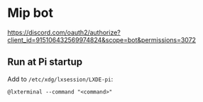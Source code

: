 # Mip bot

https://discord.com/oauth2/authorize?client_id=915106432569974824&scope=bot&permissions=3072

## Run at Pi startup

Add to `/etc/xdg/lxsession/LXDE-pi`:

```
@lxterminal --command "<command>"
```
